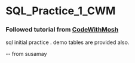 # SQL_Practice_1_CWM
### Followed tutorial from [CodeWithMosh](https://codewithmosh.com/p/complete-sql-mastery)
sql initial practice . demo tables are provided also.

-- from susamay
